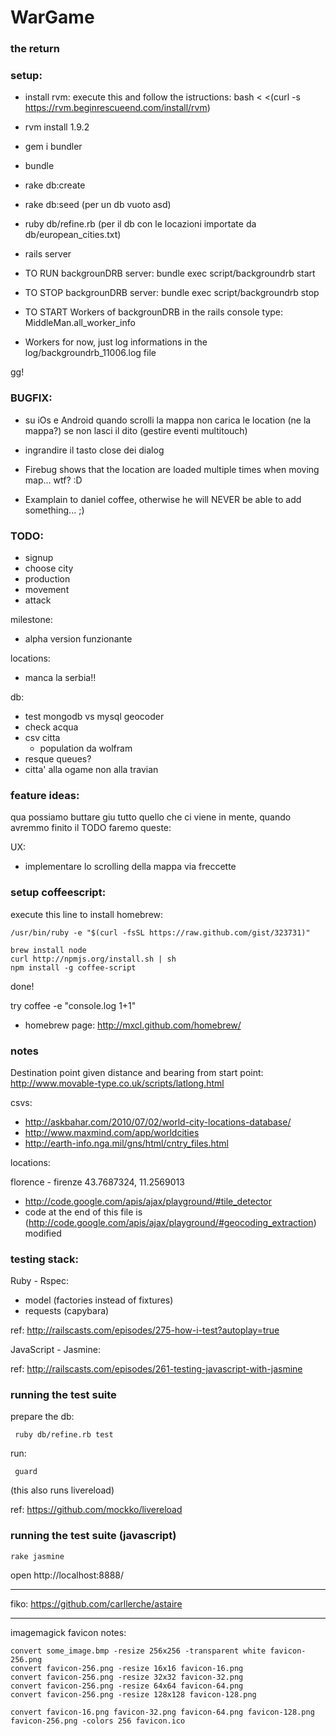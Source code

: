 # WarGame 
### the return

### setup:

- install rvm: 
    execute this and follow the istructions:
      bash < <(curl -s https://rvm.beginrescueend.com/install/rvm)

- rvm install 1.9.2
- gem i bundler
- bundle
- rake db:create
- rake db:seed (per un db vuoto asd)
- ruby db/refine.rb  (per il db con le locazioni importate da db/european_cities.txt)
- rails server


- TO RUN backgrounDRB server:
 bundle exec script/backgroundrb start
- TO STOP backgrounDRB server:
 bundle exec script/backgroundrb stop
 
- TO START Workers of backgrounDRB in the rails console type:
  MiddleMan.all_worker_info
  
- Workers for now, just log informations in the log/backgroundrb_11006.log file

gg!
### BUGFIX:

- su iOs e Android quando scrolli la mappa non carica le location (ne la mappa?) se non lasci il dito (gestire eventi multitouch)

- ingrandire il tasto close dei dialog

- Firebug shows that the location are loaded multiple times when moving map... wtf? :D

- Examplain to daniel coffee, otherwise he will NEVER be able to add something... ;)

### TODO:

- signup
- choose city
- production
- movement
- attack

milestone:

- alpha version funzionante

locations:

- manca la serbia!!

db:

- test mongodb vs mysql geocoder
- check acqua
- csv citta
  - population da wolfram
- resque queues?
- citta' alla ogame non alla travian


### feature ideas:

qua possiamo buttare giu tutto quello che ci viene in mente, quando avremmo finito il TODO faremo queste:


UX:

- implementare lo scrolling della mappa via freccette


### setup coffeescript:

execute this line to install homebrew:

    /usr/bin/ruby -e "$(curl -fsSL https://raw.github.com/gist/323731)"

    brew install node
    curl http://npmjs.org/install.sh | sh
    npm install -g coffee-script

done!

try coffee -e "console.log 1+1"

- homebrew page: http://mxcl.github.com/homebrew/


### notes

Destination point given distance and bearing from start point:
http://www.movable-type.co.uk/scripts/latlong.html 


csvs:
- http://askbahar.com/2010/07/02/world-city-locations-database/
- http://www.maxmind.com/app/worldcities
- http://earth-info.nga.mil/gns/html/cntry_files.html

locations:

florence - firenze
43.7687324, 11.2569013


- http://code.google.com/apis/ajax/playground/#tile_detector
- code at the end of this file is (http://code.google.com/apis/ajax/playground/#geocoding_extraction) modified

### testing stack:

Ruby - Rspec:
  
- model (factories instead of fixtures)
- requests (capybara)

ref: http://railscasts.com/episodes/275-how-i-test?autoplay=true

JavaScript - Jasmine:

ref: http://railscasts.com/episodes/261-testing-javascript-with-jasmine

### running the test suite

prepare the db:

     ruby db/refine.rb test

run:

     guard 

(this also runs livereload)

ref: https://github.com/mockko/livereload


### running the test suite (javascript)

    rake jasmine

open http://localhost:8888/



-----

fiko: https://github.com/carllerche/astaire

--- 

imagemagick favicon notes:
   
    convert some_image.bmp -resize 256x256 -transparent white favicon-256.png
    convert favicon-256.png -resize 16x16 favicon-16.png
    convert favicon-256.png -resize 32x32 favicon-32.png
    convert favicon-256.png -resize 64x64 favicon-64.png
    convert favicon-256.png -resize 128x128 favicon-128.png
    
    convert favicon-16.png favicon-32.png favicon-64.png favicon-128.png favicon-256.png -colors 256 favicon.ico